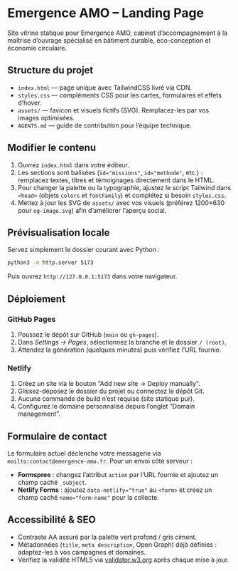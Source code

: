# Emergence AMO – Landing Page

Site vitrine statique pour Emergence AMO, cabinet d’accompagnement à la maîtrise d’ouvrage spécialisé en bâtiment durable, éco-conception et économie circulaire.

## Structure du projet
- `index.html` — page unique avec TailwindCSS livré via CDN.
- `styles.css` — compléments CSS pour les cartes, formulaires et effets d’hover.
- `assets/` — favicon et visuels fictifs (SVG). Remplacez-les par vos images optimisées.
- `AGENTS.md` — guide de contribution pour l’équipe technique.

## Modifier le contenu
1. Ouvrez `index.html` dans votre éditeur.
2. Les sections sont balisées (`id="missions"`, `id="methode"`, etc.) : remplacez textes, titres et témoignages directement dans le HTML.
3. Pour changer la palette ou la typographie, ajustez le script Tailwind dans `<head>` (objets `colors` et `fontFamily`) et complétez si besoin `styles.css`.
4. Mettez à jour les SVG de `assets/` avec vos visuels (préférez 1200×630 pour `og-image.svg`) afin d’améliorer l’aperçu social.

## Prévisualisation locale
Servez simplement le dossier courant avec Python :
```bash
python3 -m http.server 5173
```
Puis ouvrez `http://127.0.0.1:5173` dans votre navigateur.

## Déploiement
### GitHub Pages
1. Poussez le dépôt sur GitHub (`main` ou `gh-pages`).
2. Dans *Settings → Pages*, sélectionnez la branche et le dossier `/ (root)`.
3. Attendez la génération (quelques minutes) puis vérifiez l’URL fournie.

### Netlify
1. Créez un site via le bouton “Add new site → Deploy manually”.
2. Glissez-déposez le dossier du projet ou connectez le dépôt Git.
3. Aucune commande de build n’est requise (site statique pur).
4. Configurez le domaine personnalisé depuis l’onglet “Domain management”.

## Formulaire de contact
Le formulaire actuel déclenche votre messagerie via `mailto:contact@emergence-amo.fr`. Pour un envoi côté serveur :
- **Formspree** : changez l’attribut `action` par l’URL fournie et ajoutez un champ caché `_subject`.
- **Netlify Forms** : ajoutez `data-netlify="true"` au `<form>` et créez un champ caché `name="form-name"` pour la collecte.

## Accessibilité & SEO
- Contraste AA assuré par la palette vert profond / gris ciment.
- Métadonnées (`title`, `meta description`, Open Graph) déjà définies : adaptez-les à vos campagnes et domaines.
- Vérifiez la validité HTML5 via [validator.w3.org](https://validator.w3.org/) après chaque mise à jour.

